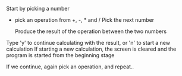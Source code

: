 Start by picking a number
- pick an operation from +, -, * and /
Pick the next number

     Produce the result of the operation between the two numbers

Type 'y' to continue calculating with the result, or 'n' to start a new calculation
     If starting a new calculation, the screen is cleared and the program is started from the beginning stage

If we continue, again pick an operation, and repeat..